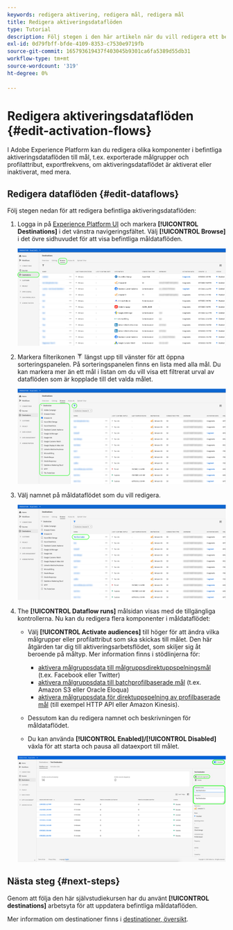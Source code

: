 ```yaml
---
keywords: redigera aktivering, redigera mål, redigera mål
title: Redigera aktiveringsdataflöden
type: Tutorial
description: Följ stegen i den här artikeln när du vill redigera ett befintligt aktiveringsdataflöde i Adobe Experience Platform.
exl-id: 0d79fbff-bfde-4109-8353-c7530e9719fb
source-git-commit: 165793619437f403045b9301ca6fa5389d55db31
workflow-type: tm+mt
source-wordcount: '319'
ht-degree: 0%

---
```


# Redigera aktiveringsdataflöden {#edit-activation-flows}

I Adobe Experience Platform kan du redigera olika komponenter i befintliga aktiveringsdataflöden till mål, t.ex. exporterade målgrupper och profilattribut, exportfrekvens, om aktiveringsdataflödet är aktiverat eller inaktiverat, med mera.

## Redigera dataflöden {#edit-dataflows}

Följ stegen nedan för att redigera befintliga aktiveringsdataflöden:

1. Logga in på [Experience Platform UI](https://platform.adobe.com/) och markera **[!UICONTROL Destinations]** i det vänstra navigeringsfältet. Välj **[!UICONTROL Browse]** i det övre sidhuvudet för att visa befintliga måldataflöden.

   ![Bläddra bland mål](../assets/ui/edit-activation/browse-destinations.png)

2. Markera filterikonen ![Filterikon](../assets/ui/edit-activation/filter.png) längst upp till vänster för att öppna sorteringspanelen. På sorteringspanelen finns en lista med alla mål. Du kan markera mer än ett mål i listan om du vill visa ett filtrerat urval av dataflöden som är kopplade till det valda målet.

   ![Filtermål](../assets/ui/edit-activation/filter-destinations.png)

3. Välj namnet på måldataflödet som du vill redigera.

   ![Välj mål](../assets/ui/edit-activation/destination-select.png)

4. The **[!UICONTROL Dataflow runs]** målsidan visas med de tillgängliga kontrollerna. Nu kan du redigera flera komponenter i måldataflödet:

   * Välj **[!UICONTROL Activate audiences]** till höger för att ändra vilka målgrupper eller profilattribut som ska skickas till målet. Den här åtgärden tar dig till aktiveringsarbetsflödet, som skiljer sig åt beroende på måltyp. Mer information finns i stödlinjerna för:
      * [aktivera målgruppsdata till målgruppsdirektuppspelningsmål](./activate-segment-streaming-destinations.md) (t.ex. Facebook eller Twitter)
      * [aktivera målgruppsdata till batchprofilbaserade mål](./activate-batch-profile-destinations.md) (t.ex. Amazon S3 eller Oracle Eloqua)
      * [aktivera målgruppsdata för direktuppspelning av profilbaserade mål](./activate-streaming-profile-destinations.md) (till exempel HTTP API eller Amazon Kinesis).

   * Dessutom kan du redigera namnet och beskrivningen för måldataflödet.
   * Du kan använda **[!UICONTROL Enabled]/[!UICONTROL Disabled]** växla för att starta och pausa all dataexport till målet.

   ![Destinationsinformation](../assets/ui/edit-activation/destination-details.png)

## Nästa steg {#next-steps}

Genom att följa den här självstudiekursen har du använt **[!UICONTROL destinations]** arbetsyta för att uppdatera befintliga måldataflöden.

Mer information om destinationer finns i [destinationer, översikt](../catalog/overview.md).
